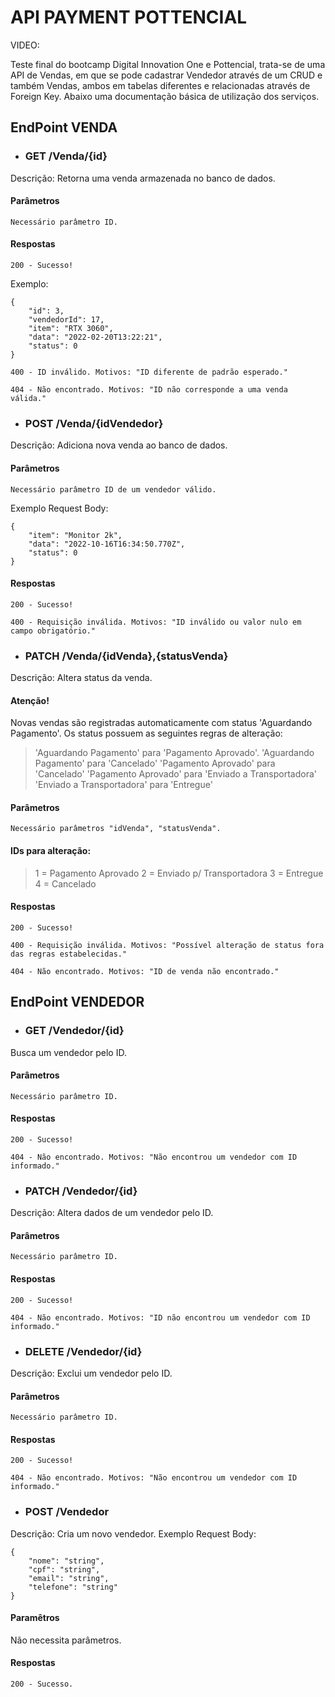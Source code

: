 # API PAYMENT POTTENCIAL
VIDEO:

Teste final do bootcamp Digital Innovation One e Pottencial, trata-se de uma API de Vendas, em que se pode cadastrar Vendedor através de um CRUD e também Vendas, ambos em tabelas diferentes e relacionadas através de Foreign Key. Abaixo uma documentação básica de utilização dos serviços.

  

## EndPoint VENDA

* ### GET /Venda/{id}

Descrição: Retorna uma venda armazenada no banco de dados.

#### Parâmetros

	Necessário parâmetro ID.

#### Respostas

	200 - Sucesso! 
Exemplo:

```
{
	"id": 3,
	"vendedorId": 17,
	"item": "RTX 3060",
	"data": "2022-02-20T13:22:21",
	"status": 0
}
```

	400 - ID inválido. Motivos: "ID diferente de padrão esperado."

	404 - Não encontrado. Motivos: "ID não corresponde a uma venda válida."

  

* ### POST /Venda/{idVendedor}

Descrição:  Adiciona nova venda ao banco de dados.

#### Parâmetros

	Necessário parâmetro ID de um vendedor válido.

Exemplo Request Body:

```
{
	"item": "Monitor 2k",
	"data": "2022-10-16T16:34:50.770Z",
	"status": 0
}
```

#### Respostas

	200 - Sucesso!

	400 - Requisição inválida. Motivos: "ID inválido ou valor nulo em campo obrigatório."

  

* ### PATCH /Venda/{idVenda},{statusVenda}

Descrição: Altera status da venda. 
#### Atenção! 
Novas vendas são registradas automaticamente com status 'Aguardando Pagamento'. 
Os status possuem as seguintes regras de alteração:
 >'Aguardando Pagamento' para 'Pagamento Aprovado'.
 'Aguardando Pagamento' para 'Cancelado'
 'Pagamento Aprovado' para 'Cancelado'
 'Pagamento Aprovado' para 'Enviado a Transportadora'
 'Enviado a Transportadora' para 'Entregue'

#### Parâmetros

	Necessário parâmetros "idVenda", "statusVenda".

#### IDs para alteração: 
>1 = Pagamento Aprovado 
2 = Enviado p/ Transportadora
3 = Entregue
4 = Cancelado

  

#### Respostas

	200 - Sucesso!

	400 - Requisição inválida. Motivos: "Possível alteração de status fora das regras estabelecidas."

	404 - Não encontrado. Motivos: "ID de venda não encontrado."

  

## EndPoint VENDEDOR

* ### GET /Vendedor/{id}

Busca um vendedor pelo ID.

#### Parâmetros

	Necessário parâmetro ID.

#### Respostas

	200 - Sucesso!

	404 - Não encontrado. Motivos: "Não encontrou um vendedor com ID informado."

  
  

* ### PATCH /Vendedor/{id}

Descrição: Altera dados de um vendedor pelo ID.

#### Parâmetros

	Necessário parâmetro ID.

#### Respostas

	200 - Sucesso!

	404 - Não encontrado. Motivos: "ID não encontrou um vendedor com ID informado."

  
  

* ### DELETE /Vendedor/{id}

Descrição: Exclui um vendedor pelo ID.

#### Parâmetros

	Necessário parâmetro ID.

#### Respostas

	200 - Sucesso!

	404 - Não encontrado. Motivos: "Não encontrou um vendedor com ID informado."

  
  

* ### POST /Vendedor

Descrição: Cria um novo vendedor. 
Exemplo Request Body:

```
{
	"nome": "string",
	"cpf": "string",
	"email": "string",
	"telefone": "string"
}
```

#### Paramêtros

Não necessita parâmetros.

#### Respostas

	200 - Sucesso.